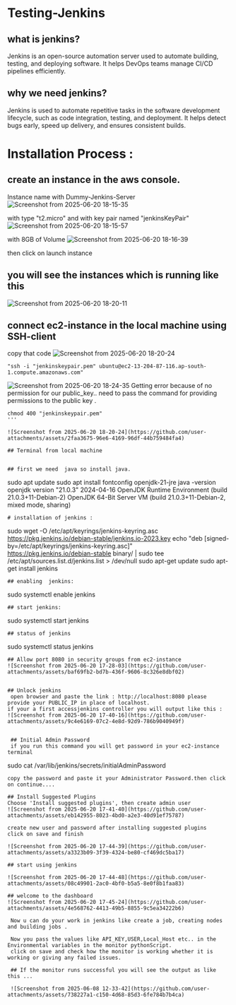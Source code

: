 # Testing-Jenkins
## what is jenkins?
Jenkins is an open-source automation server used to automate building, testing, and deploying
software. It helps DevOps teams manage CI/CD pipelines efficiently.

## why we need jenkins?
Jenkins is used to automate repetitive tasks in the software development lifecycle, such as 
code
integration, testing, and deployment. It helps detect bugs early, speed up delivery, and ensures
consistent builds.

# Installation Process :

## create an instance in the aws console.
Instance name with Dummy-Jenkins-Server 
![Screenshot from 2025-06-20 18-15-35](https://github.com/user-attachments/assets/e88a1a7c-af6b-4e4a-a6f1-5f3fa37db800)

with type "t2.micro" and with key pair named "jenkinsKeyPair" 
![Screenshot from 2025-06-20 18-15-57](https://github.com/user-attachments/assets/cde3058e-b4bf-4296-9164-cda1b7e94008)

with 8GB of Volume
![Screenshot from 2025-06-20 18-16-39](https://github.com/user-attachments/assets/3e38f2eb-b5c7-4d06-af24-8870059eaa19)

then click on launch instance

## you will see the instances which is running like this
![Screenshot from 2025-06-20 18-20-11](https://github.com/user-attachments/assets/7969c7ce-7386-4366-bd8e-95377c46464f)

## connect ec2-instance in the local machine using SSH-client 
copy that code 
![Screenshot from 2025-06-20 18-20-24](https://github.com/user-attachments/assets/b708fa64-ad27-44dc-9747-9ce8ac4058df)


``` 
"ssh -i "jenkinskeypair.pem" ubuntu@ec2-13-204-87-116.ap-south-1.compute.amazonaws.com"
````
![Screenshot from 2025-06-20 18-24-35](https://github.com/user-attachments/assets/59eae808-400f-46aa-93c8-1131374ac1e3)
Getting error because of no permission for our public_key.. need to pass the command for providing permissions to the public key .
 ```
chmod 400 "jenkinskeypair.pem"
'''

![Screenshot from 2025-06-20 18-20-24](https://github.com/user-attachments/assets/2faa3675-96e6-4169-96df-44b759484fa4)

## Terminal from local machine 


## first we need  java so install java.
```
sudo apt update
sudo apt install fontconfig openjdk-21-jre
java -version
openjdk version "21.0.3" 2024-04-16
OpenJDK Runtime Environment (build 21.0.3+11-Debian-2)
OpenJDK 64-Bit Server VM (build 21.0.3+11-Debian-2, mixed mode, sharing)

```
# installation of jenkins :
```
sudo wget -O /etc/apt/keyrings/jenkins-keyring.asc \
  https://pkg.jenkins.io/debian-stable/jenkins.io-2023.key
echo "deb [signed-by=/etc/apt/keyrings/jenkins-keyring.asc]" \
  https://pkg.jenkins.io/debian-stable binary/ | sudo tee \
  /etc/apt/sources.list.d/jenkins.list > /dev/null
sudo apt-get update
sudo apt-get install jenkins

```
## enabling  jenkins:
```
sudo systemctl enable jenkins

```
## start jenkins:
```
sudo systemctl start jenkins
```
## status of jenkins
```
sudo systemctl status jenkins
```
## Allow port 8080 in security groups from ec2-instance 
![Screenshot from 2025-06-20 17-28-03](https://github.com/user-attachments/assets/baf69fb2-bd7b-436f-9606-8c326e8dbf02)


## Unlock jenkins 
 open browser and paste the link : http://localhost:8080 please  provide your PUBLIC_IP in place of localhost.
if your a first accessjenkins controller you will output like this :
![Screenshot from 2025-06-20 17-40-16](https://github.com/user-attachments/assets/9c4e6169-07c2-4e8d-92d9-786b9040949f)

 
 ## Initial Admin Password
 if you run this command you will get password in your ec2-instance terminal 
```
sudo cat /var/lib/jenkins/secrets/initialAdminPassword
```
copy the password and paste it your Administrator Password.then click on continue....

## Install Suggested Plugins
Choose 'Install suggested plugins', then create admin user 
![Screenshot from 2025-06-20 17-41-40](https://github.com/user-attachments/assets/eb142955-8023-4bd0-a2e3-40d91ef75787)

create new user and password after installing suggested plugins
click on save and finish

![Screenshot from 2025-06-20 17-44-39](https://github.com/user-attachments/assets/a3323b09-3f39-4324-be80-cf469dc5ba17)

## start using jenkins

![Screenshot from 2025-06-20 17-44-48](https://github.com/user-attachments/assets/08c49901-2ac0-4bf0-b5a5-8e0f8b1faa83)

## welcome to the dashboard 
![Screenshot from 2025-06-20 17-45-24](https://github.com/user-attachments/assets/4e568762-4413-49b5-8855-9c5ea34222b6)

 Now u can do your work in jenkins like create a job, creating nodes and building jobs .

 Now you pass the values like API_KEY,USER,Local_Host etc.. in the Environmental variables in the monitor pythonScript.
 click on save and check how the monitor is working whether it is working or giving any failed issues.

 ## If the monitor runs successful you will see the output as like this ...

 ![Screenshot from 2025-06-08 12-33-42](https://github.com/user-attachments/assets/738227a1-c150-4d68-85d3-6fe784b7b4ca)



